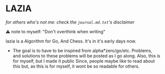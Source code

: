 # LAZIA

*for others who's not me: check the `journal.md.txt`'s disclaimer*


⚠️ note to myself: "Don't overthink when writing"

lazia is a Algorithm for Go, And Chess. It's in it's early days now.
- The goal is to have to be inspired from alpha*zero/go/etc.
Problems, and solutions to these problems will be posted as I go along. Also, this is for myself, but I made it public Since, people maybe like to read about this but, as this is for myself, it wont be so readable for others.


